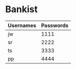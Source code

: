 # Bankist

| Usernames  | Passwords |
| ------------- | ------------- |
| jw  | 1111  |
| sr  | 2222  |
| ts  | 3333  |
| pp  | 4444  |
